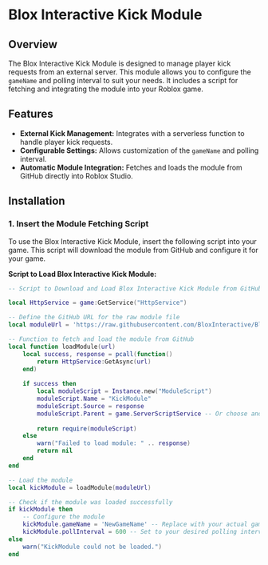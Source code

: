 # Blox Interactive Kick Module

## Overview

The Blox Interactive Kick Module is designed to manage player kick requests from an external server. This module allows you to configure the `gameName` and polling interval to suit your needs. It includes a script for fetching and integrating the module into your Roblox game.

## Features

- **External Kick Management:** Integrates with a serverless function to handle player kick requests.
- **Configurable Settings:** Allows customization of the `gameName` and polling interval.
- **Automatic Module Integration:** Fetches and loads the module from GitHub directly into Roblox Studio.

## Installation

### 1. **Insert the Module Fetching Script**

To use the Blox Interactive Kick Module, insert the following script into your game. This script will download the module from GitHub and configure it for your game.

**Script to Load Blox Interactive Kick Module:**

```lua
-- Script to Download and Load Blox Interactive Kick Module from GitHub

local HttpService = game:GetService("HttpService")

-- Define the GitHub URL for the raw module file
local moduleUrl = 'https://raw.githubusercontent.com/BloxInteractive/BloxInteractiveKick/main/KickModule.lua' -- Replace with your GitHub URL

-- Function to fetch and load the module from GitHub
local function loadModule(url)
    local success, response = pcall(function()
        return HttpService:GetAsync(url)
    end)
    
    if success then
        local moduleScript = Instance.new("ModuleScript")
        moduleScript.Name = "KickModule"
        moduleScript.Source = response
        moduleScript.Parent = game.ServerScriptService -- Or choose another location as needed
        
        return require(moduleScript)
    else
        warn("Failed to load module: " .. response)
        return nil
    end
end

-- Load the module
local kickModule = loadModule(moduleUrl)

-- Check if the module was loaded successfully
if kickModule then
    -- Configure the module
    kickModule.gameName = 'NewGameName' -- Replace with your actual game name
    kickModule.pollInterval = 600 -- Set to your desired polling interval in seconds (600 seconds = 10 minutes)
else
    warn("KickModule could not be loaded.")
end
